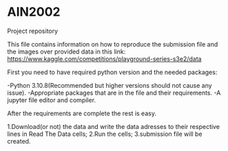 # AIN2002
Project repository

This file contains information on how to reproduce the submission file 
and the images over provided data in this link:
https://www.kaggle.com/competitions/playground-series-s3e2/data

First you need to have required python version and the needed packages:

-Python 3.10.8(Recommended but higher versions should not cause any issue).
-Appropriate packages that are in the file and their requirements.
-A jupyter file editor and compiler.


After the requirements are complete the rest is easy.

1.Download(or not) the data and write the data adresses to their respective lines in Read The Data cells;
2.Run the cells;
3.submission file will be created.
